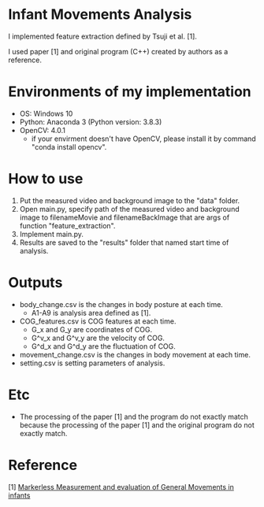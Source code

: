 # Infant Movements Analysis
I implemented feature extraction defined by Tsuji et al. [1].

I used paper [1] and original program (C++) created by authors as a reference.

# Environments of my implementation
- OS: Windows 10
- Python: Anaconda 3 (Python version: 3.8.3)
- OpenCV: 4.0.1
  - if your envirment doesn't have OpenCV, please install it by command "conda install opencv".

# How to use
1. Put the measured video and background image to the "data" folder.
2. Open main.py, specify path of the measured video and background image to filenameMovie and filenameBackImage that are args of function "feature_extraction".
3. Implement main.py.
4. Results are saved to the "results" folder that named start time of analysis.

# Outputs
- body_change.csv is the changes in body posture at each time.
  - A1-A9 is analysis area defined as [1].
- COG_features.csv is COG features at each time.
  - G_x and G_y are coordinates of COG.
  - G^v_x and G^v_y are the velocity of COG.
  - G^d_x and G^d_y are the fluctuation of COG.
- movement_change.csv is the changes in body movement at each time.
- setting.csv is setting parameters of analysis.

# Etc
- The processing of the paper [1] and the program do not exactly match because the processing of the paper [1] and the original program do not exactly match.

# Reference
[1] [Markerless Measurement and evaluation of General Movements in infants](https://doi.org/10.1038/s41598-020-57580-z)
